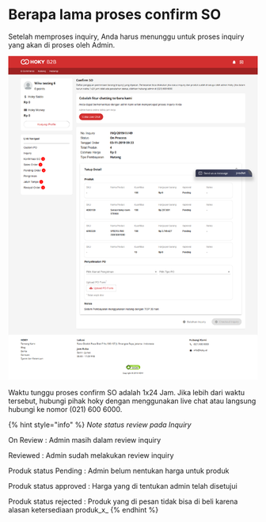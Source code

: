 # Berapa lama proses confirm SO

Setelah memproses inquiry, Anda harus menunggu untuk proses inquiry yang akan di proses oleh Admin.

![](../../.gitbook/assets/image%20%2879%29.png)

 Waktu tunggu proses confirm SO adalah 1x24 Jam. Jika lebih dari waktu tersebut, hubungi pihak hoky dengan menggunakan live chat atau langsung hubungi ke nomor \(021\) 600 6000.

{% hint style="info" %}
_Note status review pada Inquiry_

On Review : Admin masih dalam review inquiry 

Reviewed : Admin sudah melakukan review inquiry 

Produk status Pending : Admin belum nentukan harga untuk produk 

Produk status approved : Harga yang di tentukan admin telah disetujui 

Produk status rejected : Produk yang di pesan tidak bisa di beli karena alasan ketersediaan produk_x_
{% endhint %}

